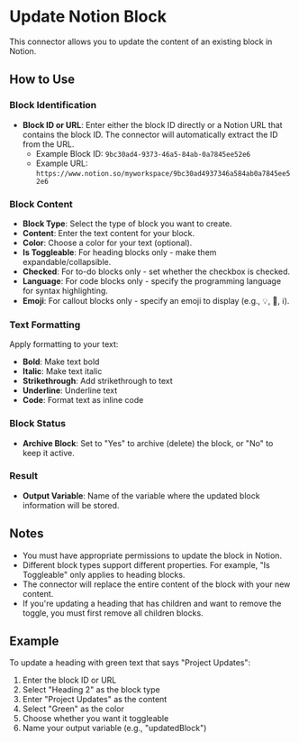# Update Notion Block

This connector allows you to update the content of an existing block in Notion.

## How to Use

### Block Identification
- **Block ID or URL**: Enter either the block ID directly or a Notion URL that contains the block ID. The connector will automatically extract the ID from the URL.
  - Example Block ID: `9bc30ad4-9373-46a5-84ab-0a7845ee52e6`
  - Example URL: `https://www.notion.so/myworkspace/9bc30ad4937346a584ab0a7845ee52e6`

### Block Content
- **Block Type**: Select the type of block you want to create.
- **Content**: Enter the text content for your block.
- **Color**: Choose a color for your text (optional).
- **Is Toggleable**: For heading blocks only - make them expandable/collapsible.
- **Checked**: For to-do blocks only - set whether the checkbox is checked.
- **Language**: For code blocks only - specify the programming language for syntax highlighting.
- **Emoji**: For callout blocks only - specify an emoji to display (e.g., 💡, 🚨, ℹ️).

### Text Formatting
Apply formatting to your text:
- **Bold**: Make text bold
- **Italic**: Make text italic
- **Strikethrough**: Add strikethrough to text
- **Underline**: Underline text
- **Code**: Format text as inline code

### Block Status
- **Archive Block**: Set to "Yes" to archive (delete) the block, or "No" to keep it active.

### Result
- **Output Variable**: Name of the variable where the updated block information will be stored.

## Notes

- You must have appropriate permissions to update the block in Notion.
- Different block types support different properties. For example, "Is Toggleable" only applies to heading blocks.
- The connector will replace the entire content of the block with your new content.
- If you're updating a heading that has children and want to remove the toggle, you must first remove all children blocks.

## Example

To update a heading with green text that says "Project Updates":
1. Enter the block ID or URL
2. Select "Heading 2" as the block type
3. Enter "Project Updates" as the content
4. Select "Green" as the color
5. Choose whether you want it toggleable
6. Name your output variable (e.g., "updatedBlock")